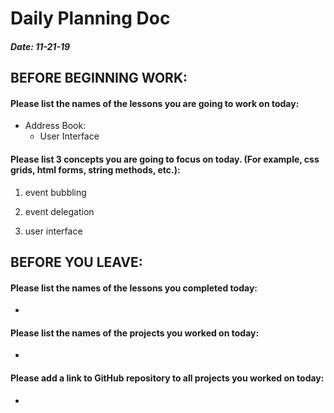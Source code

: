 # Daily Planning Doc

##### Date: 11-21-19

## BEFORE BEGINNING WORK:


#### Please list the names of the lessons you are going to work on today:

* Address Book:
  * User Interface


#### Please list 3 concepts you are going to focus on today. (For example, css grids, html forms, string methods, etc.):

1. event bubbling

2. event delegation

3. user interface


## BEFORE YOU LEAVE:


#### Please list the names of the lessons you completed today:

*


#### Please list the names of the projects you worked on today:

*

#### Please add a link to GitHub repository to all projects you worked on today:

*
